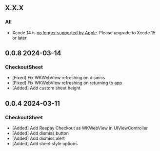 ## X.X.X
### All
* Xcode 14 is [no longer supported by Apple](https://developer.apple.com/news/upcoming-requirements/). Please upgrade to Xcode 15 or later.

## 0.0.8 2024-03-14
### CheckoutSheet
* [Fixed] Fix WKWebView refreshing on dismiss
* [Fixed] Fix WKWebView refreshing on returning to app
* [Added] Add custom sheet height

## 0.0.4 2024-03-11
### CheckoutSheet
* [Added] Add Reepay Checkout as WKWebView in UIViewController
* [Added] Add dismiss button
* [Added] Add dismiss alert
* [Added] Add sheet style options
